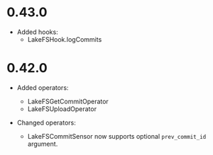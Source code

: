 # 0.43.0

* Added hooks:
  - LakeFSHook.logCommits

# 0.42.0

* Added operators:
  - LakeFSGetCommitOperator
  - LakeFSUploadOperator

* Changed operators:
  - LakeFSCommitSensor now supports optional `prev_commit_id` argument.

